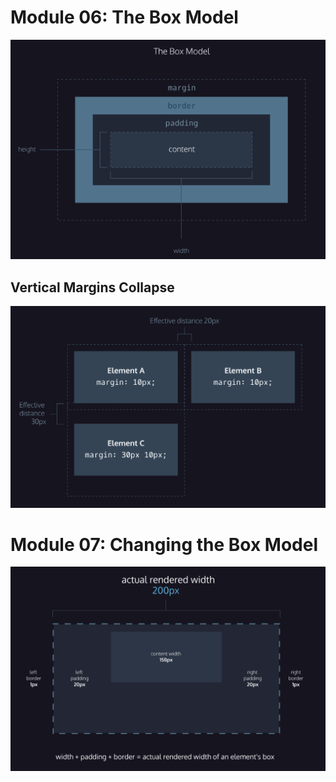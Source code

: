 


# Module 06: The Box Model

![The box model](./_img/M06_BoxModel.png)

## Vertical Margins Collapse

![Vertical Margins Collapse](./_img/M06_Vertical_Margins_Collapse.png)

# Module 07: Changing the Box Model

![Changing the Box Model](./_img/M07_ChangingBoxModel.png)
